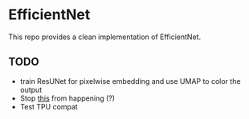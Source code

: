 # EfficientNet
This repo provides a clean implementation of EfficientNet.

## TODO
- train ResUNet for pixelwise embedding and use UMAP to color the output
- Stop [this](https://stackoverflow.com/a/58385932) from happening (?)
- Test TPU compat
